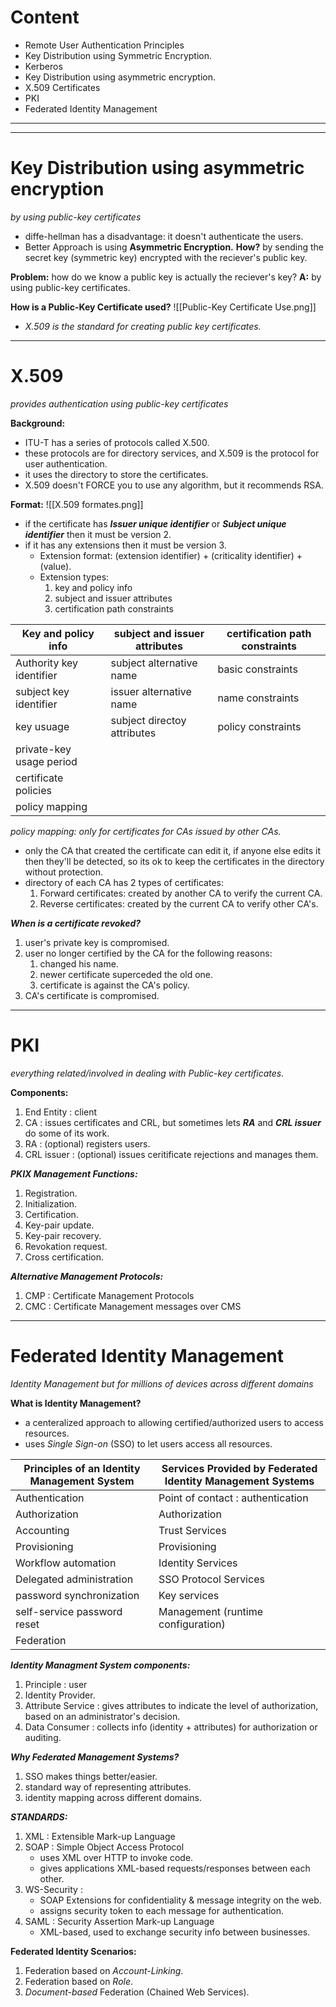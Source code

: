 # Content
- Remote User Authentication Principles
- Key Distribution using Symmetric Encryption.
- Kerberos
- Key Distribution using asymmetric encryption.
- X.509 Certificates
- PKI
- Federated Identity Management

----



---

# Key Distribution using asymmetric encryption
*by using public-key certificates*

- diffe-hellman has a disadvantage: it doesn't authenticate the users.
- Better Approach is using **Asymmetric Encryption.**
**How?** by sending the secret key (symmetric key) encrypted with the reciever's public key.

**Problem:** how do we know a public key is actually the reciever's key?
**A:** by using public-key certificates.

**How is a Public-Key Certificate used?**
![[Public-Key Certificate Use.png]]
- *X.509 is the standard for creating public key certificates.*

---

# X.509
*provides authentication using public-key certificates*

**Background:**
- ITU-T has a series of protocols called X.500.
- these protocols are for directory services, and X.509 is the protocol for user authentication.
- it uses the directory to store the certificates.
- X.509 doesn't FORCE you to use any algorithm, but it recommends RSA.


**Format:**
![[X.509 formates.png]]
* if the certificate has ***Issuer unique identifier*** or ***Subject unique identifier*** then it must be version 2.
* if it has any extensions then it must be version 3.
	* Extension format: (extension identifier) + (criticality identifier) + (value).
	* Extension types: 
		1. key and policy info
		2. subject and issuer attributes
		3. certification path constraints

| Key and policy info      | subject and issuer attributes | certification path constraints |
| ------------------------ | ----------------------------- | ------------------------------ |
| Authority key identifier | subject alternative name      | basic constraints              |
| subject key identifier   | issuer alternative name       | name constraints               |
| key usuage               | subject directoy attributes   | policy constraints                               |
| private-key usage period |                               |                                |
| certificate policies     |                               |                                |
| policy mapping           |                               |                                |
*policy mapping: only for certificates for CAs issued by other CAs.*


- only the CA that created the certificate can edit it, if anyone else edits it then they'll be detected, so its ok to keep the certificates in the directory without protection.
- directory of each CA has 2 types of certificates:
	1. Forward certificates: created by another CA to verify the current CA.
	2. Reverse certificates: created by the current CA to verify other CA's.


***When is a certificate revoked?***
1. user's private key is compromised.
2. user no longer certified by the CA for the following reasons:
	1. changed his name.
	2. newer certificate superceded the old one.
	3. certificate is against the CA's policy.
3. CA's certificate is compromised.

---

# PKI
*everything related/involved in dealing with Public-key certificates.*

**Components:**
1. End Entity : client
2. CA : issues certificates and CRL, but sometimes lets ***RA*** and ***CRL issuer*** do some of its work.
3. RA : (optional) registers users.
4. CRL issuer : (optional) issues ceritificate rejections and manages them.


***PKIX Management Functions:***
1. Registration.
2. Initialization.
3. Certification.
4. Key-pair update.
5. Key-pair recovery.
6. Revokation request.
7. Cross certification.

***Alternative Management Protocols:***
1. CMP : Certificate Management Protocols
2. CMC : Certificate Management messages over CMS

---

# Federated Identity Management
*Identity Management but for millions of devices across different domains*


**What is Identity Management?**
* a centeralized approach to allowing certified/authorized users to access resources.
* uses *Single Sign-on* (SSO) to let users access all resources.

| Principles of an Identity Management System | Services Provided by Federated Identity Management Systems |
| ------------------------------------------- | ---------------------------------------------------------- |
| Authentication                              | Point of contact : authentication                          |
| Authorization                               | Authorization                                              |
| Accounting                                  | Trust Services                                             |
| Provisioning                                | Provisioning                                               |
| Workflow automation                         | Identity Services                                          |
| Delegated administration                    | SSO Protocol Services                                      |
| password synchronization                    | Key services                                               |
| self-service password reset                 | Management (runtime configuration)                                                          |
| Federation                                  |                                                            |


***Identity Managment System components:***
1. Principle : user
2. Identity Provider.
3. Attribute Service : gives attributes to indicate the level of authorization, based on an administrator's decision.
4. Data Consumer : collects info (identity + attributes) for authorization or auditing.


***Why Federated Management Systems?***
1. SSO makes things better/easier.
2. standard way of representing attributes.
3. identity mapping across different domains.


***STANDARDS:***
1. XML : Extensible Mark-up Language
2. SOAP : Simple Object Access Protocol
	- uses XML over HTTP to invoke code.
	- gives applications XML-based requests/responses between each other.
3. WS-Security :
	- SOAP Extensions for confidentiality & message integrity on the web.
	- assigns security token to each message for authentication.
4. SAML : Security Assertion Mark-up Language
	- XML-based, used to exchange security info between businesses.


**Federated Identity Scenarios:**
1. Federation based on *Account-Linking*.
2. Federation based on *Role*.
3. *Document-based* Federation (Chained Web Services).



